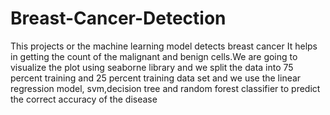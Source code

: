 # Breast-Cancer-Detection
This projects or the machine learning model detects breast cancer It helps in getting the count of the malignant and benign cells.We are going to visualize the plot using seaborne library and we split the data into 75 percent training and 25 percent training data set and we use the linear regression model, svm,decision tree and random forest classifier to predict the correct accuracy of the disease
